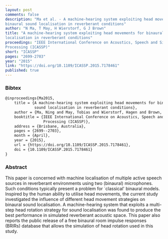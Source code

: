 ```yaml
---
layout: post
comments: false
description: "Ma et al. - A machine-hearing system exploiting head movements for
binaural sound localisation in reverberant conditions"
author: "N Ma, T May, H Wierstorf, G J Brown"
title: "A machine-hearing system exploiting head movements for binaural sound
localisation in reverberant conditions"
proceedings: "IEEE International Conference on Acoustics, Speech and Signal
Processing (ICASSP)"
short: "ICASSP"
pages: "2699-2703"
year: "2015"
link: "https://doi.org/10.1109/ICASSP.2015.7178461"
published: true
---
```


### Bibtex

```latex
@inproceedings{Ma2015,
    title = {A machine-hearing system exploiting head movements for binaural
             sound localisation in reverberant conditions},
    author = {Ma, Ning and May, Tobias and Wierstorf, Hagen and Brown, Guy J.},
    booktitle = {IEEE International Conference on Acoustics, Speech and Signal
                 Processing (ICASSP)},
    address = {Brisbane, Australia},
    pages = {2699--2703},
    month = {April},
    year = {2015},
    url = {https://doi.org/10.1109/ICASSP.2015.7178461},
    doi = {10.1109/ICASSP.2015.7178461}
}
```

### Abstract

This paper is concerned with machine localisation of multiple active speech
sources in reverberant environments using two (binaural) microphones. Such
conditions typically present a problem for `classical' binaural models. Inspired
by the human ability to utilise head movements, the current study investigated
the influence of different head movement strategies on binaural sound
localisation. A machine-hearing system that exploits a multi-step head rotation
strategy for sound localisation was found to produce the best performance in
simulated reverberant acoustic space. This paper also reports the public release
of a free binaural room impulse responses (BRIRs) database that allows the
simulation of head rotation used in this study.
